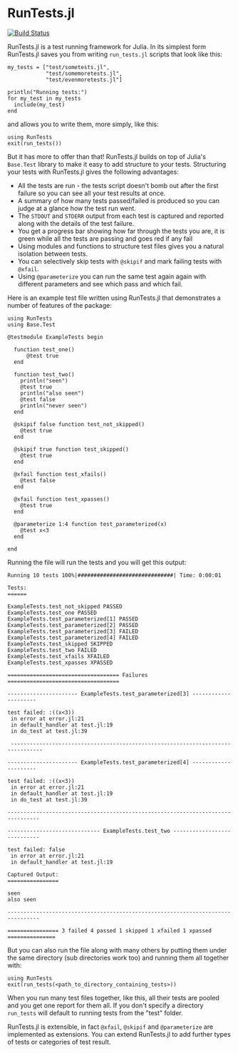 # RunTests.jl

[![Build Status](https://travis-ci.org/burrowsa/RunTests.jl.png?branch=master)](https://travis-ci.org/burrowsa/RunTests.jl)

RunTests.jl is a test running framework for Julia. In its simplest form RunTests.jl saves you from writing `run_tests.jl` scripts that look like this:

    my_tests = ["test/sometests.jl",
                "test/somemoretests.jl",
                "test/evenmoretests.jl"]

    println("Running tests:")
    for my_test in my_tests
      include(my_test)
    end

and allows you to write them, more simply, like this:

    using RunTests
    exit(run_tests())

But it has more to offer than that! RunTests.jl builds on top of Julia's `Base.Test` library to make it easy to add structure to your tests. Structuring your tests with RunTests.jl gives the following advantages:

  * All the tests are run - the tests script doesn't bomb out after the first failure so you can see all your test results at once.
  * A summary of how many tests passed/failed is produced so you can judge at a glance how the test run went.
  * The `STDOUT` and `STDERR` output from each test is captured and reported along with the details of the test failure. 
  * You get a progress bar showing how far through the tests you are, it is green while all the tests are passing and goes red if any fail
  * Using modules and functions to structure test files gives you a natural isolation between tests.
  * You can selectively skip tests with `@skipif` and mark failing tests with `@xfail`.
  * Using `@parameterize` you can run the same test again again with different parameters and see which pass and which fail.

Here is an example test file written using RunTests.jl that demonstrates a number of features of the package:

    using RunTests
    using Base.Test
    
    @testmodule ExampleTests begin
    
      function test_one()
          @test true
      end
    
      function test_two()
        println("seen")
        @test true
        println("also seen")
        @test false
        println("never seen")
      end
    
      @skipif false function test_not_skipped()
        @test true
      end
    
      @skipif true function test_skipped()
        @test true
      end
    
      @xfail function test_xfails()
        @test false
      end
    
      @xfail function test_xpasses()
        @test true
      end
    
      @parameterize 1:4 function test_parameterized(x)
        @test x<3
      end
    
    end

Running the file will run the tests and you will get this output:
    
    Running 10 tests 100%|##############################| Time: 0:00:01
    
    Tests:
    ======
    
    ExampleTests.test_not_skipped PASSED
    ExampleTests.test_one PASSED
    ExampleTests.test_parameterized[1] PASSED
    ExampleTests.test_parameterized[2] PASSED
    ExampleTests.test_parameterized[3] FAILED
    ExampleTests.test_parameterized[4] FAILED
    ExampleTests.test_skipped SKIPPED
    ExampleTests.test_two FAILED
    ExampleTests.test_xfails XFAILED
    ExampleTests.test_xpasses XPASSED
    
    =================================== Failures ===================================
    
    ---------------------- ExampleTests.test_parameterized[3] ---------------------
    
    test failed: :((x<3))
     in error at error.jl:21
     in default_handler at test.jl:19
     in do_test at test.jl:39

     --------------------------------------------------------------------------------
    
    ---------------------- ExampleTests.test_parameterized[4] ---------------------
    
    test failed: :((x<3))
     in error at error.jl:21
     in default_handler at test.jl:19
     in do_test at test.jl:39
    
    --------------------------------------------------------------------------------
    
    ----------------------------- ExampleTests.test_two ----------------------------
    
    test failed: false
     in error at error.jl:21
     in default_handler at test.jl:19
    
    Captured Output:
    ================
    
    seen
    also seen

    --------------------------------------------------------------------------------    
    
    ================ 3 failed 4 passed 1 skipped 1 xfailed 1 xpassed ===============

But you can also run the file along with many others by putting them under the same directory (sub directories work too) and running them all together with:

    using RunTests
    exit(run_tests(<path_to_directory_containing_tests>))

When you run many test files together, like this, all their tests are pooled and you get one report for them all. If you don't specify a directory `run_tests` will default to running tests from the "test" folder.

RunTests.jl is extensible, in fact `@xfail`, `@skipif` and `@parameterize` are implemented as extensions. You can extend RunTests.jl to add further types of tests or categories of test result.